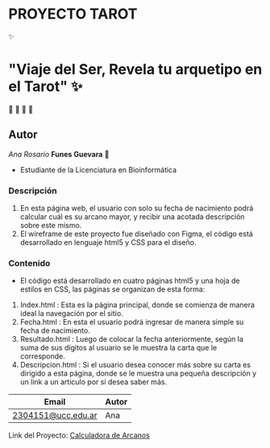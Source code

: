 # PROYECTO TAROT 
:sparkles:
# "Viaje del Ser, Revela tu arquetipo en el Tarot" :sparkles:

:blossom: :hibiscus: :rose: :sunflower:
## Autor
*Ana Rosario* **Funes Guevara** :penguin:
-  Estudiante de la Licenciatura en Bioinformática

### Descripción
1. En esta página web, el usuario con solo su fecha de nacimiento podrá calcular cuál es su arcano mayor,
y recibir una acotada descripción sobre este mismo.
2. El wireframe de este proyecto fue diseñado con Figma, el código está desarrollado en lenguaje html5 y CSS para el diseño.

### Contenido
- El código está desarrollado en cuatro páginas html5 y una hoja de estilos en CSS, las páginas se organizan de esta forma:
1. Index.html : Esta es la página principal, donde se comienza de manera ideal la navegación por el sitio.
2. Fecha.html : En esta el usuario podrá ingresar de manera simple su fecha de nacimiento.
3. Resultado.html : Luego de colocar la fecha anteriormente, según la suma de sus dígitos al usuario se le muestra la carta que le corresponde. 
4. Descripcion.html : Si el usuario desea conocer más sobre su carta es dirigido a esta página, donde se le muestra una pequeña descripción y un link a un articulo por si desea saber más.

| Email              | Autor      |
|--------------------|------------|
| 2304151@ucc.edu.ar | Ana        |


Link del Proyecto: [Calculadora de Arcanos](https://ucc-labcompu2.github.io/proyecto2024-funes-guevara/)
